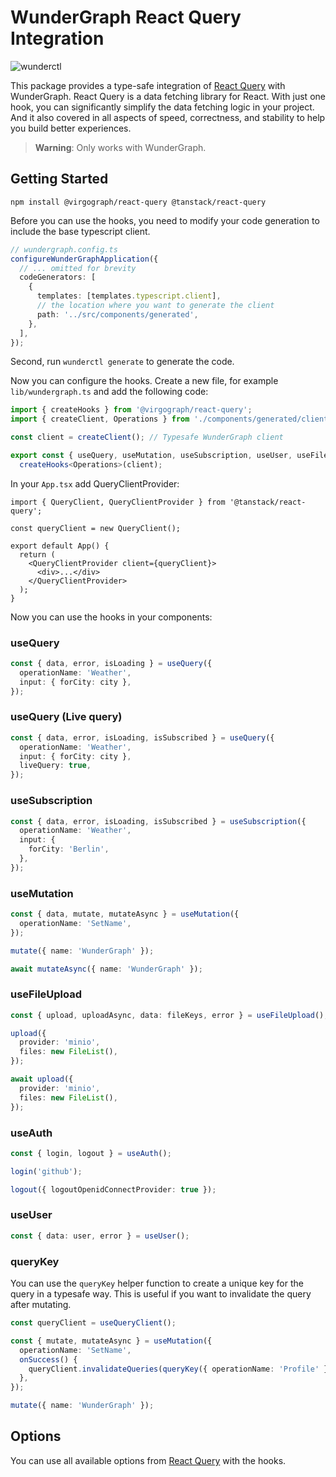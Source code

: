 # WunderGraph React Query Integration

![wunderctl](https://img.shields.io/npm/v/@virgograph/react-query.svg)

This package provides a type-safe integration of [React Query](https://tanstack.com/query/v4/docs/overview) with WunderGraph.
React Query is a data fetching library for React. With just one hook, you can significantly simplify the data fetching logic in your project. And it also covered in all aspects of speed, correctness, and stability to help you build better experiences.

> **Warning**: Only works with WunderGraph.

## Getting Started

```shell
npm install @virgograph/react-query @tanstack/react-query
```

Before you can use the hooks, you need to modify your code generation to include the base typescript client.

```typescript
// wundergraph.config.ts
configureWunderGraphApplication({
  // ... omitted for brevity
  codeGenerators: [
    {
      templates: [templates.typescript.client],
      // the location where you want to generate the client
      path: '../src/components/generated',
    },
  ],
});
```

Second, run `wunderctl generate` to generate the code.

Now you can configure the hooks. Create a new file, for example `lib/wundergraph.ts` and add the following code:

```ts
import { createHooks } from '@virgograph/react-query';
import { createClient, Operations } from './components/generated/client';

const client = createClient(); // Typesafe WunderGraph client

export const { useQuery, useMutation, useSubscription, useUser, useFileUpload, useAuth } =
  createHooks<Operations>(client);
```

In your `App.tsx` add QueryClientProvider:

```tsx
import { QueryClient, QueryClientProvider } from '@tanstack/react-query';

const queryClient = new QueryClient();

export default App() {
  return (
    <QueryClientProvider client={queryClient}>
      <div>...</div>
    </QueryClientProvider>
  );
}
```

Now you can use the hooks in your components:

### useQuery

```ts
const { data, error, isLoading } = useQuery({
  operationName: 'Weather',
  input: { forCity: city },
});
```

### useQuery (Live query)

```ts
const { data, error, isLoading, isSubscribed } = useQuery({
  operationName: 'Weather',
  input: { forCity: city },
  liveQuery: true,
});
```

### useSubscription

```ts
const { data, error, isLoading, isSubscribed } = useSubscription({
  operationName: 'Weather',
  input: {
    forCity: 'Berlin',
  },
});
```

### useMutation

```ts
const { data, mutate, mutateAsync } = useMutation({
  operationName: 'SetName',
});

mutate({ name: 'WunderGraph' });

await mutateAsync({ name: 'WunderGraph' });
```

### useFileUpload

```ts
const { upload, uploadAsync, data: fileKeys, error } = useFileUpload();

upload({
  provider: 'minio',
  files: new FileList(),
});

await upload({
  provider: 'minio',
  files: new FileList(),
});
```

### useAuth

```ts
const { login, logout } = useAuth();

login('github');

logout({ logoutOpenidConnectProvider: true });
```

### useUser

```ts
const { data: user, error } = useUser();
```

### queryKey

You can use the `queryKey` helper function to create a unique key for the query in a typesafe way. This is useful if you want to invalidate the query after mutating.

```ts
const queryClient = useQueryClient();

const { mutate, mutateAsync } = useMutation({
  operationName: 'SetName',
  onSuccess() {
    queryClient.invalidateQueries(queryKey({ operationName: 'Profile' }));
  },
});

mutate({ name: 'WunderGraph' });
```

## Options

You can use all available options from [React Query](https://tanstack.com/query/v4/docs/reference/useQuery) with the hooks.
